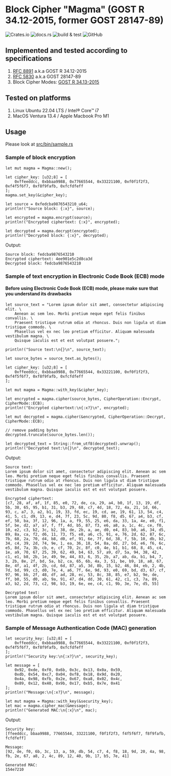 # Block Cipher "Magma" (GOST R 34.12-2015, former GOST 28147-89)

![Crates.io](https://img.shields.io/crates/v/cipher_magma)
![docs.rs](https://img.shields.io/docsrs/cipher_magma)
![build & test](https://github.com/sheroz/cipher_magma/actions/workflows/ci.yml/badge.svg)
![GitHub](https://img.shields.io/github/license/sheroz/cipher_magma)

## Implemented and tested according to specifications

1. [RFC 8891](https://datatracker.ietf.org/doc/html/rfc8891.html) a.k.a GOST R 34.12-2015
2. [RFC 5830](https://datatracker.ietf.org/doc/html/rfc5830) a.k.a GOST 28147-89
3. Block Cipher Modes: [GOST R 34.13-2015](https://www.tc26.ru/standard/gost/GOST_R_3413-2015.pdf)  

## Tested on platforms

1. Linux Ubuntu 22.04 LTS / Intel® Core™ i7
2. MacOS Ventura 13.4 / Apple Macbook Pro M1

## Usage

Please look at [src/bin/sample.rs](src/bin/sample.rs)

### Sample of block encryption

    let mut magma = Magma::new();

    let cipher_key: [u32;8] = [
        0xffeeddcc, 0xbbaa9988, 0x77665544, 0x33221100, 0xf0f1f2f3, 0xf4f5f6f7, 0xf8f9fafb, 0xfcfdfeff
    ];
    magma.set_key(&cipher_key);

    let source = 0xfedcba9876543210_u64;
    println!("Source block: {:x}", source);

    let encrypted = magma.encrypt(source);
    println!("Encrypted ciphertext: {:x}", encrypted);

    let decrypted = magma.decrypt(encrypted);
    println!("Decrypted block: {:x}", decrypted);

Output:

    Source block: fedcba9876543210
    Encrypted ciphertext: 4ee901e5c2d8ca3d
    Decrypted block: fedcba9876543210

### Sample of text encryption in Electronic Code Book (ECB) mode

#### Before using Electronic Code Book (ECB) mode, please make sure that you understand its drawbacks

    let source_text = "Lorem ipsum dolor sit amet, consectetur adipiscing elit. \
        Aenean ac sem leo. Morbi pretium neque eget felis finibus convallis. \
        Praesent tristique rutrum odio at rhoncus. Duis non ligula ut diam tristique commodo. \
        Phasellus vel ex nec leo pretium efficitur. Aliquam malesuada vestibulum magna. \
        Quisque iaculis est et est volutpat posuere.";

    println!("Source text:\n{}\n", source_text);

    let source_bytes = source_text.as_bytes();

    let cipher_key: [u32;8] = [
        0xffeeddcc, 0xbbaa9988, 0x77665544, 0x33221100, 0xf0f1f2f3, 0xf4f5f6f7, 0xf8f9fafb, 0xfcfdfeff
    ];

    let mut magma = Magma::with_key(&cipher_key);
    
    let encrypted = magma.cipher(source_bytes, CipherOperation::Encrypt, CipherMode::ECB);
    println!("Encrypted ciphertext:\n{:x?}\n", encrypted);

    let mut decrypted = magma.cipher(&encrypted, CipherOperation::Decrypt, CipherMode::ECB);

    // remove padding bytes
    decrypted.truncate(source_bytes.len());

    let decrypted_text = String::from_utf8(decrypted).unwrap();
    println!("Decrypted text:\n{}\n", decrypted_text);

Output:

    Source text:
    Lorem ipsum dolor sit amet, consectetur adipiscing elit. Aenean ac sem leo. Morbi pretium neque eget felis finibus convallis. Praesent tristique rutrum odio at rhoncus. Duis non ligula ut diam tristique commodo. Phasellus vel ex nec leo pretium efficitur. Aliquam malesuada vestibulum magna. Quisque iaculis est et est volutpat posuere.

    Encrypted ciphertext:
    [c7, 28, af, af, 1f, 85, e0, 72, de, ca, 29, a4, b0, 1f, 13, 19, df, 5b, 38, 65, 95, b1, 31, b3, 29, 68, c7, 4d, 18, 72, 4a, 21, 1d, 66, 93, c, a7, 3, a2, b1, 19, 33, fd, ec, 19, cd, ae, 19, 61, 13, 54, c4, 41, 5, c1, d9, 13, e, d4, 7f, 23, 5c, 9d, 80, f8, d5, 67, a4, b3, cf, ef, 50, ba, 3f, 12, 96, 1a, a, f9, 55, 25, e6, da, 33, 1a, 4e, e0, f1, 5f, be, d2, a7, a7, f, ff, 4d, b5, 87, f3, e6, a8, a, 1c, 4c, ce, f0, 10, e2, c3, b2, 3c, b2, 38, de, 2b, a, ae, d0, e4, 83, b0, a6, 34, d5, 89, 8a, ca, f2, d6, 11, 73, f5, e8, a6, c5, 91, e, 76, 2d, 62, 87, 6c, 7b, 68, 2a, 70, d4, b8, d0, ef, 91, 6e, 7f, 6d, 38, f, 5b, 10, db, b2, 34, c4, 39, 2d, 74, 9e, 1, ea, 36, 18, 54, 8a, dd, 27, bd, e6, f6, 6c, e5, 8d, 7a, 3b, cb, e, cf, 70, 2c, 8f, c0, 4e, b1, b1, 68, 8, 45, c4, 1e, a9, 70, 67, 25, 39, 62, 49, b4, 63, 57, a9, d7, 5a, 94, 38, 42, c1, e1, b8, 2b, 1e, 49, 9e, 44, 83, 6, 35, 2b, a7, ab, da, b1, b4, 7, 3, 2b, 8e, 2f, bd, 5a, b2, ca, 65, 6b, 4a, 3, 51, be, b9, 18, a8, 67, 8e, 4f, a1, 4f, 2b, cd, 6d, 87, a5, 3d, 8b, 15, b2, 46, 84, eb, 2, 4b, 7d, bd, 99, c3, d0, 7e, 4, a6, 7f, 6e, 9d, 93, e0, 69, bd, d3, 67, cf, 97, 96, bb, 2f, 48, df, ad, 28, ec, 53, 8c, 38, 85, e7, b2, 9e, de, ff, b0, 55, d0, ab, 9a, 91, 47, d4, dd, 30, 61, 42, c1, c3, 7a, 89, a3, b2, 2d, 73, c2, 98, b3, 19, 6e, ee, c4, c1, 9b, 3e, 7e, d5, 55]

    Decrypted text:
    Lorem ipsum dolor sit amet, consectetur adipiscing elit. Aenean ac sem leo. Morbi pretium neque eget felis finibus convallis. Praesent tristique rutrum odio at rhoncus. Duis non ligula ut diam tristique commodo. Phasellus vel ex nec leo pretium efficitur. Aliquam malesuada vestibulum magna. Quisque iaculis est et est volutpat posuere.

### Sample of Message Authentication Code (MAC) generation

    let security_key: [u32;8] = [
        0xffeeddcc, 0xbbaa9988, 0x77665544, 0x33221100, 0xf0f1f2f3, 0xf4f5f6f7, 0xf8f9fafb, 0xfcfdfeff
    ];
    println!("Security key:\n{:x?}\n", security_key);

    let message = [
        0x92, 0xde, 0xf0, 0x6b, 0x3c, 0x13, 0x0a, 0x59,
        0xdb, 0x54, 0xc7, 0x04, 0xf8, 0x18, 0x9d, 0x20,
        0x4a, 0x98, 0xfb, 0x2e, 0x67, 0xa8, 0x02, 0x4c,
        0x89, 0x12, 0x40, 0x9b, 0x17, 0xb5, 0x7e, 0x41
    ];
    println!("Message:\n{:x?}\n", message);

    let mut magma = Magma::with_key(&security_key);
    let mac = magma.cipher_mac(&message);
    println!("Generated MAC:\n{:x}\n", mac);

Output:

    Security key:
    [ffeeddcc, bbaa9988, 77665544, 33221100, f0f1f2f3, f4f5f6f7, f8f9fafb, fcfdfeff]

    Message:
    [92, de, f0, 6b, 3c, 13, a, 59, db, 54, c7, 4, f8, 18, 9d, 20, 4a, 98, fb, 2e, 67, a8, 2, 4c, 89, 12, 40, 9b, 17, b5, 7e, 41]

    Generated MAC:
    154e7210

